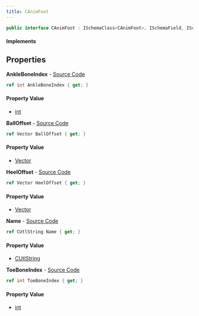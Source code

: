 ```yaml
---
title: CAnimFoot
---
```


```csharp
public interface CAnimFoot : ISchemaClass<CAnimFoot>, ISchemaField, ISchemaClass, INativeHandle
```

#### Implements

## Properties

**AnkleBoneIndex** - [Source Code](https://github.com/swiftly-solution/swiftlys2/blob/master/managed/src/SwiftlyS2.Generated/Schemas/Interfaces/CAnimFoot.cs#L22)

```csharp
ref int AnkleBoneIndex { get; }
```

#### Property Value

- [int](https://learn.microsoft.com/dotnet/api/system.int32)

**BallOffset** - [Source Code](https://github.com/swiftly-solution/swiftlys2/blob/master/managed/src/SwiftlyS2.Generated/Schemas/Interfaces/CAnimFoot.cs#L18)

```csharp
ref Vector BallOffset { get; }
```

#### Property Value

- [Vector](/docs/api/shared/natives/vector)

**HeelOffset** - [Source Code](https://github.com/swiftly-solution/swiftlys2/blob/master/managed/src/SwiftlyS2.Generated/Schemas/Interfaces/CAnimFoot.cs#L20)

```csharp
ref Vector HeelOffset { get; }
```

#### Property Value

- [Vector](/docs/api/shared/natives/vector)

**Name** - [Source Code](https://github.com/swiftly-solution/swiftlys2/blob/master/managed/src/SwiftlyS2.Generated/Schemas/Interfaces/CAnimFoot.cs#L16)

```csharp
ref CUtlString Name { get; }
```

#### Property Value

- [CUtlString](/docs/api/shared/natives/cutlstring)

**ToeBoneIndex** - [Source Code](https://github.com/swiftly-solution/swiftlys2/blob/master/managed/src/SwiftlyS2.Generated/Schemas/Interfaces/CAnimFoot.cs#L24)

```csharp
ref int ToeBoneIndex { get; }
```

#### Property Value

- [int](https://learn.microsoft.com/dotnet/api/system.int32)

